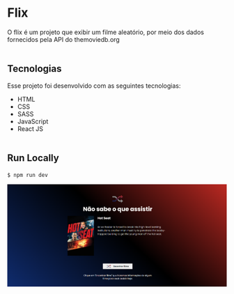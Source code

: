 # Flix
O flix é um projeto que exibir um filme aleatório, por meio dos dados fornecidos pela API do themoviedb.org<br><br>

## Tecnologias

Esse projeto foi desenvolvido com as seguintes tecnologias:

- HTML
- CSS
- SASS
- JavaScript
- React JS<br><br>
## Run Locally

~~~bash
$ npm run dev
~~~


![GitHub Logo](src/assets/images/print.png)
